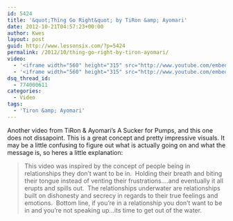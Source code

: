 ```yaml
---
id: 5424
title: '&quot;Thing Go Right&quot; by TiRon &amp; Ayomari'
date: 2012-10-21T04:57:23+00:00
author: Kwes
layout: post
guid: http://www.lessonsix.com/?p=5424
permalink: /2012/10/thing-go-right-by-tiron-ayomari/
video:
  - '<iframe width="560" height="315" src="http://www.youtube.com/embed/Xq88tmh0CIg" frameborder="0" allowfullscreen></iframe>'
  - '<iframe width="560" height="315" src="http://www.youtube.com/embed/Xq88tmh0CIg" frameborder="0" allowfullscreen></iframe>'
dsq_thread_id:
  - 774000611
categories:
  - Video
tags:
  - 'Tiron &amp; Ayomari'
---
```

Another video from TiRon & Ayomari&#8217;s A Sucker for Pumps, and this one does not dissapoint. This is a great concept and pretty impressive visuals. It may be a little confusing to figure out what is actually going on and what the message is, so heres a little explanation:

> This video was inspired by the concept of people being in relationships they don’t want to be in.  Holding their breath and biting their tongue instead of venting their frustrations….and eventually it all erupts and spills out.  The relationships underwater are relationships built on dishonesty and secrecy in regards to their true feelings and emotions.  Bottom line, if you’re in a relationship you don’t want to be in and you’re not speaking up…its time to get out of the water.
> 
> <div>
>
> </div>